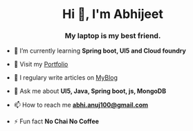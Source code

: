 <h1 align="center">Hi 👋, I'm Abhijeet</h1>
<h3 align="center">My laptop is my best friend.</h3>

- 🌱 I’m currently learning **Spring boot, UI5 and Cloud foundry**

- 📄 Visit my [Portfolio](https://abhianuj.github.io)

- 📝 I regulary write articles on [MyBlog](https://sad-mcnulty-ec07f9.netlify.app/)

- 💬 Ask me about **UI5, Java, Spring boot, js, MongoDB**

- 📫 How to reach me **abhi.anuj100@gmail.com**

- ⚡ Fun fact **No Chai No Coffee**
